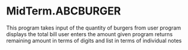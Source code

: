 # MidTerm.ABCBURGER
This program takes input of the quantity of burgers from user
program displays the total bill
user enters the amount given
program returns remaining amount in terms of digits and list in terms of individual notes
